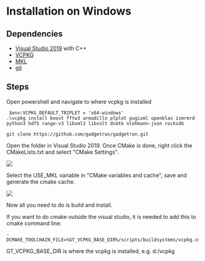 # Installation on Windows

## Dependencies
* [Visual Studio 2019](https://visualstudio.microsoft.com/vs/) with C++ 
* [VCPKG](https://github.com/Microsoft/vcpkg) 
* [MKL](https://software.intel.com/en-us/mkl)
* [git](https://git-scm.com/)

## Steps
Open powershell and navigate to where vcpkg is installed
```
 $env:VCPKG_DEFAULT_TRIPLET = 'x64-windows'
.\vcpkg install boost fftw3 armadillo plplot pugixml openblas ismrmrd python3 hdf5 range-v3 libxml2 libxslt dcmtk nlohmann-json rocksdb
```

```
git clone https://github.com/gadgetron/gadgetron.git 
```

Open the folder in Visual Studio 2019. Once CMake is done, right click the CMakeLists.txt and select "CMake Settings". 

![](https://i.ibb.co/VS748xB/configure-cmake.png )

Select the USE_MKL variable in "CMake variables and cache", save and generate the cmake cache.

![](https://i.ibb.co/G2V3SpW/select-mkl.png)

Now all you need to do is build and install.

If you want to do cmake outside the visual studio, it is needed to add this to cmake command line:

```
-DCMAKE_TOOLCHAIN_FILE=%GT_VCPKG_BASE_DIR%/scripts/buildsystems/vcpkg.cmake
```

GT_VCPKG_BASE_DIR is where the vcpkg is installed, e.g. d:/vcpkg
